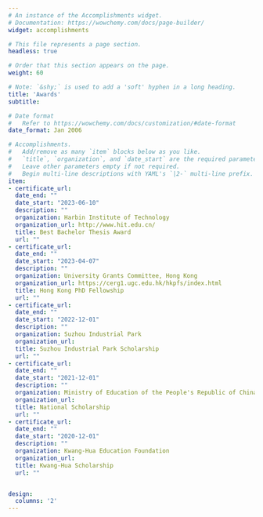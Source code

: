 ```yaml
---
# An instance of the Accomplishments widget.
# Documentation: https://wowchemy.com/docs/page-builder/
widget: accomplishments

# This file represents a page section.
headless: true

# Order that this section appears on the page.
weight: 60

# Note: `&shy;` is used to add a 'soft' hyphen in a long heading.
title: 'Awards'
subtitle:

# Date format
#   Refer to https://wowchemy.com/docs/customization/#date-format
date_format: Jan 2006

# Accomplishments.
#   Add/remove as many `item` blocks below as you like.
#   `title`, `organization`, and `date_start` are the required parameters.
#   Leave other parameters empty if not required.
#   Begin multi-line descriptions with YAML's `|2-` multi-line prefix.
item:
- certificate_url:
  date_end: ""
  date_start: "2023-06-10"
  description: ""
  organization: Harbin Institute of Technology
  organization_url: http://www.hit.edu.cn/
  title: Best Bachelor Thesis Award
  url: ""
- certificate_url:
  date_end: ""
  date_start: "2023-04-07"
  description: ""
  organization: University Grants Committee, Hong Kong
  organization_url: https://cerg1.ugc.edu.hk/hkpfs/index.html
  title: Hong Kong PhD Fellowship
  url: ""
- certificate_url:
  date_end: ""
  date_start: "2022-12-01"
  description: ""
  organization: Suzhou Industrial Park
  organization_url: 
  title: Suzhou Industrial Park Scholarship
  url: ""
- certificate_url:
  date_end: ""
  date_start: "2021-12-01"
  description: ""
  organization: Ministry of Education of the People's Republic of China
  organization_url: 
  title: National Scholarship
  url: ""
- certificate_url:
  date_end: ""
  date_start: "2020-12-01"
  description: ""
  organization: Kwang-Hua Education Foundation
  organization_url: 
  title: Kwang-Hua Scholarship
  url: ""


design:
  columns: '2' 
---
```

